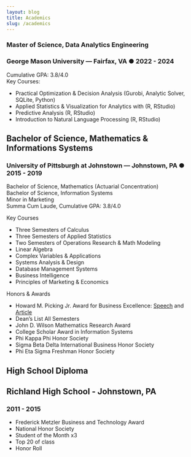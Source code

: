```yaml
---
layout: blog
title: Academics
slug: /academics
---
```

### <b> Master of Science, Data Analytics Engineering </b><br />
### George Mason University —  Fairfax, VA  ●  2022 - 2024 <br />
Cumulative GPA: 3.8/4.0 <br />
Key Courses: <br />
* Practical Optimization & Decision Analysis (Gurobi, Analytic Solver, SQLite, Python)
* Applied Statistics & Visualization for Analytics with (R, RStudio)                                                                                            
* Predictive Analysis (R, RStudio)
* Introduction to Natural Language Processing (R, RStudio)  <br />

## <b> Bachelor of Science, Mathematics & Informations Systems </b> <br />
### University of Pittsburgh at Johnstown — Johnstown, PA  ●  2015 - 2019 <br />
Bachelor of Science, Mathematics (Actuarial Concentration) <br />
Bachelor of Science, Information Systems <br />
Minor in Marketing <br />
Summa Cum Laude, Cumulative GPA: 3.8/4.0 <br />

Key Courses <br />
* Three Semesters of Calculus
* Three Semesters of Applied Statistics
* Two Semesters of Operations Research & Math Modeling
* Linear Algebra
* Complex Variables & Applications
* Systems Analysis & Design
* Database Management Systems
* Business Intelligence
* Principles of Marketing & Economics

Honors & Awards <br />
* Howard M. Picking Jr. Award for Business Excellence: [Speech](https://www.youtube.com/watch?v=CSGT_7AL2OE) and [Article](https://www.richlandsd.com/apps/news/article/854796)
* Dean’s List	All Semesters
* John D. Wilson Mathematics Research Award
* College Scholar Award in Information Systems
* Phi Kappa Phi Honor Society
* Sigma Beta Delta International Business Honor Society                                                                                             
* Phi Eta Sigma Freshman Honor Society <br />

## <b> High School Diploma </b>
## Richland High School - Johnstown, PA
### 2011 - 2015 <br />
* Frederick Metzler Business and Technology Award
* National Honor Society
* Student of the Month x3
* Top 20 of class
* Honor Roll
<br />
